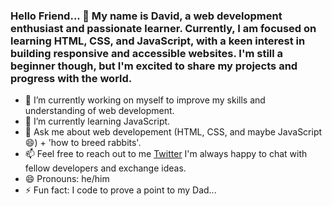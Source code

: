 ### Hello Friend... 👋 My name is David, a web development enthusiast and passionate learner. Currently, I am focused on learning HTML, CSS, and JavaScript, with a keen interest in building responsive and accessible websites. I'm still a beginner though, but I'm excited to share my projects and progress with the world.






- 🔭 I’m currently working on myself to improve my skills and understanding of web development.
- 🌱 I’m currently learning JavaScript.
- 💬 Ask me about web developement (HTML, CSS, and maybe JavaScript 😄) + 'how to breed rabbits'.
- 📫 Feel free to reach out to me <a href="https://twitter.com/webForDave?t=JRbX-XK6vMDLcavDgg&s=09">Twitter</a> I'm always happy to chat with fellow developers and exchange ideas.
- 😄 Pronouns: he/him
- ⚡ Fun fact: I code to prove a point to my Dad...
